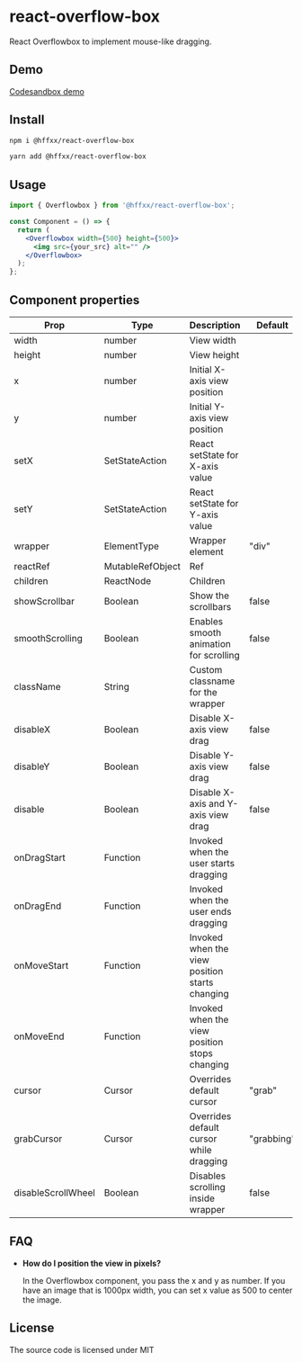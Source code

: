 # react-overflow-box

React Overflowbox to implement mouse-like dragging.

## Demo

[Codesandbox demo](https://codesandbox.io/s/react-overflowbox-o3put1?file=/src/App.js/)

## Install

```bash
npm i @hffxx/react-overflow-box
```

```bash
yarn add @hffxx/react-overflow-box
```

## Usage

```jsx
import { Overflowbox } from '@hffxx/react-overflow-box';

const Component = () => {
  return (
    <Overflowbox width={500} height={500}>
      <img src={your_src} alt="" />
    </Overflowbox>
  );
};
```

## Component properties

| Prop               | Type                   | Description                                    | Default    | Required    |
| ------------------ | ---------------------- | ---------------------------------------------- | ---------- | ----------- |
| width              | number                 | View width                                     |            |             |
| height             | number                 | View height                                    |            |             |
| x                  | number                 | Initial X-axis view position                   |            |             |
| y                  | number                 | Initial Y-axis view position                   |            |             |
| setX               | SetStateAction<number> | React setState for X-axis value                |            | Only when x |
| setY               | SetStateAction<number> | React setState for Y-axis value                |            | Only when y |
| wrapper            | ElementType            | Wrapper element                                | "div"      |             |
| reactRef           | MutableRefObject       | Ref                                            |            |             |
| children           | ReactNode              | Children                                       |            |             |
| showScrollbar      | Boolean                | Show the scrollbars                            | false      |             |
| smoothScrolling    | Boolean                | Enables smooth animation for scrolling         | false      |             |
| className          | String                 | Custom classname for the wrapper               |            |             |
| disableX           | Boolean                | Disable X-axis view drag                       | false      |             |
| disableY           | Boolean                | Disable Y-axis view drag                       | false      |             |
| disable            | Boolean                | Disable X-axis and Y-axis view drag            | false      |             |
| onDragStart        | Function               | Invoked when the user starts dragging          |            |             |
| onDragEnd          | Function               | Invoked when the user ends dragging            |            |             |
| onMoveStart        | Function               | Invoked when the view position starts changing |            |             |
| onMoveEnd          | Function               | Invoked when the view position stops changing  |            |             |
| cursor             | Cursor                 | Overrides default cursor                       | "grab"     |             |
| grabCursor         | Cursor                 | Overrides default cursor while dragging        | "grabbing" |             |
| disableScrollWheel | Boolean                | Disables scrolling inside wrapper              | false      |             |

## FAQ

- **How do I position the view in pixels?**

  In the Overflowbox component, you pass the x and y as number. If you have an image that is 1000px width, you can set x value as 500 to center the image.

## License

The source code is licensed under MIT
